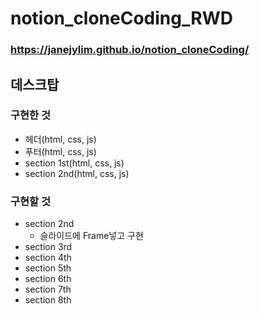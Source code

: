 # notion_cloneCoding_RWD

### https://janejylim.github.io/notion_cloneCoding/

## 데스크탑

### 구현한 것
- 헤더(html, css, js)
- 푸터(html, css, js)
- section 1st(html, css, js) 
- section 2nd(html, css, js)

### 구현할 것
- section 2nd 
  - 슬라이드에 Frame넣고 구현
- section 3rd
- section 4th
- section 5th
- section 6th
- section 7th
- section 8th
